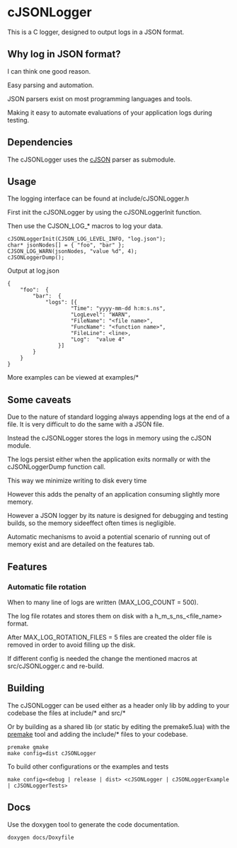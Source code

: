 # cJSONLogger
This is a C logger, designed to output logs in a JSON format.

## Why log in JSON format?
I can think one good reason.

Easy parsing and automation.

JSON parsers exist on most programming languages and tools.

Making it easy to automate evaluations of your application logs during testing.

## Dependencies
The cJSONLogger uses the [cJSON](https://github.com/DaveGamble/cJSON) parser as submodule.

## Usage
The logging interface can be found at include/cJSONLogger.h

First init the cJSONLogger by using the cJSONLoggerInit function.

Then use the CJSON_LOG_* macros to log your data.

```
cJSONLoggerInit(CJSON_LOG_LEVEL_INFO, "log.json");
char* jsonNodes[] = { "foo", "bar" };
CJSON_LOG_WARN(jsonNodes, "value %d", 4);
cJSONLoggerDump();
```

Output at log.json
```
{
	"foo":	{
		"bar":	{
			"logs":	[{
					"Time":	"yyyy-mm-dd h:m:s.ns",
					"LogLevel":	"WARN",
					"FileName":	"<file name>",
					"FuncName":	"<function name>",
					"FileLine":	<line>,
					"Log":	"value 4"
				}]
		}
	}
}
```

More examples can be viewed at examples/*

## Some caveats
Due to the nature of standard logging always appending logs at the end of a file. It is very difficult to do the same with a JSON file.

Instead the cJSONLogger stores the logs in memory using the cJSON module.

The logs persist either when the application exits normally or with the cJSONLoggerDump function call.

This way we minimize writing to disk every time

However this adds the penalty of an application consuming slightly more memory.

However a JSON logger by its nature is designed for debugging and testing builds, so the memory sideeffect often times is negligible.

Automatic mechanisms to avoid a potential scenario of running out of memory exist and are detailed on the features tab.

## Features

### Automatic file rotation
When to many line of logs are written (MAX_LOG_COUNT = 500).

The log file rotates and stores them on disk with a h_m_s_ns_<file_name> format.

After MAX_LOG_ROTATION_FILES = 5 files are created the older file is removed in order to avoid filling up the disk.

If different config is needed the change the mentioned macros at src/cJSONLogger.c and re-build.

## Building
The cJSONLogger can be used either as a header only lib by adding to your codebase the files at include/* and src/*

Or by building as a shared lib (or static by editing the premake5.lua) with the [premake](https://premake.github.io) tool and adding the include/* files to your codebase.

```
premake gmake
make config=dist cJSONLogger
```
To build other configurations or the examples and tests
```
make config=<debug | release | dist> <cJSONLogger | cJSONLoggerExample | cJSONLoggerTests>
```

## Docs
Use the doxygen tool to generate the code documentation.
```
doxygen docs/Doxyfile
```
